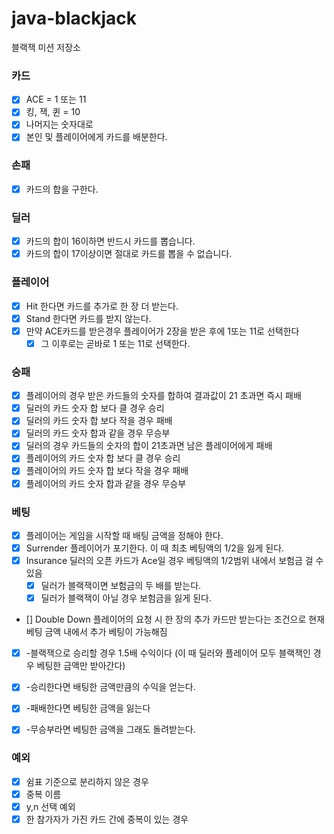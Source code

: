 # java-blackjack

블랙잭 미션 저장소


### 카드
- [X] ACE = 1 또는 11
- [X] 킹, 잭, 퀸 = 10
- [X] 나머지는 숫자대로
- [x] 본인 및 플레이어에게 카드를 배분한다.

### 손패
- [x] 카드의 합을 구한다.

### 딜러
- [x] 카드의 합이 16이하면 반드시 카드를 뽑습니다.
- [x] 카드의 합이 17이상이면 절대로 카드를 뽑을 수 없습니다.

### 플레이어
- [x] Hit 한다면 카드를 추가로 한 장 더 받는다.
- [x] Stand 한다면 카드를 받지 않는다.
- [x] 만약 ACE카드를 받은경우 플레이어가 2장을 받은 후에 1또는 11로 선택한다
  - [x] 그 이후로는 곧바로 1 또는 11로 선택한다.

### 승패
- [X] 플레이어의 경우 받은 카드들의 숫자를 합하여 결과값이 21 초과면 즉시 패배
- [X] 딜러의 카드 숫자 합 보다 클 경우 승리
- [X] 딜러의 카드 숫자 합 보다 작을 경우 패배
- [X] 딜러의 카드 숫자 합과 같을 경우 무승부
- [X] 딜러의 경우 카드들의 숫자의 합이 21초과면 남은 플레이어에게 패배
- [X] 플레이어의 카드 숫자 합 보다 클 경우 승리
- [X] 플레이어의 카드 숫자 합 보다 작을 경우 패배
- [X] 플레이어의 카드 숫자 합과 같을 경우 무승부

### 베팅
- [X] 플레이어는 게임을 시작할 때 배팅 금액을 정해야 한다.
- [X] Surrender 플레이어가 포기한다. 이 때 최초 베팅액의 1/2을 잃게 된다.
- [X] Insurance 딜러의 오픈 카드가 Ace일 경우 베팅액의 1/2범위 내에서 보험금 걸 수 있음
  - [X] 딜러가 블랙잭이면 보험금의 두 배를 받는다.
  - [X] 딜러가 블랙잭이 아닐 경우 보험금을 잃게 된다.
- [] Double Down 플레이어의 요청 시 한 장의 추가 카드만 받는다는 조건으로 현재 베팅 금액 내에서 추가 베팅이 가능해짐
- [X] -블랙잭으로 승리할 경우 1.5배 수익이다 (이 때 딜러와 플레이어 모두 블랙잭인 경우 베팅한 금액만 받아간다)
- [X] -승리한다면 배팅한 금액만큼의 수익을 얻는다.
- [X] -패배한다면 베팅한 금액을 잃는다
- [X] -무승부라면 베팅한 금액을 그래도 돌려받는다.




### 예외
- [x] 쉼표 기준으로 분리하지 않은 경우
- [x] 중복 이름 
- [x] y,n 선택 예외
- [X] 한 참가자가 가진 카드 간에 중복이 있는 경우